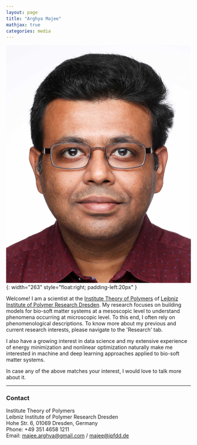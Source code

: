 ```yaml
---
layout: page
title: "Arghya Majee"
mathjax: true
categories: media
---
```


![myimg](/assets/img/Arghya_Majee_photo.jpg){: width="263" style="float:right; padding-left:20px" } 

Welcome! I am a scientist at the [Institute Theory of Polymers](https://www.ipfdd.de/en/research/institute-theory-of-polymers/) of [Leibniz Institute of Polymer Research Dresden](https://www.ipfdd.de/en/home). My research focuses on building models for bio-soft matter systems at a mesoscopic level to understand phenomena occurring at microscopic level. To this end, I often rely on phenomenological descriptions. To know more about my previous and current research interests, please navigate to the 'Research' tab.

I also have a growing interest in data science and my extensive experience of energy minimization and nonlinear optimization naturally make me interested in machine and deep learning approaches applied to bio-soft matter systems.

In case any of the above matches your interest, I would love to talk more about it.

---

### Contact

Institute Theory of Polymers<br>
Leibniz Institute of Polymer Research Dresden<br>
Hohe Str. 6, 01069 Dresden, Germany<br>
Phone: +49 351 4658 1211<br>
Email: majee.arghya@gmail.com / majee@ipfdd.de
